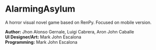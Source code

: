 # AlarmingAsylum
A horror visual novel game based on RenPy. Focused on mobile version.


<b>Author:</b> Jhon Alonso Gernale, Luigi Cabrera, Aron John Caballe<br>
<b>UI Designer/Art:</b> Mark John Escalona<br>
<b>Programming:</b> Mark John Escalona

